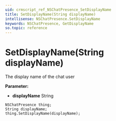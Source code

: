 ```yaml
---
uid: crmscript_ref_NSChatPresence_SetDisplayName
title: SetDisplayName(String displayName)
intellisense: NSChatPresence.SetDisplayName
keywords: NSChatPresence, GetDisplayName
so.topic: reference
---
```


# SetDisplayName(String displayName)

The display name of the chat user

**Parameter:** 
* **displayName** String

```crmscript
NSChatPresence thing;
String displayName;
thing.SetDisplayName(displayName);
```

